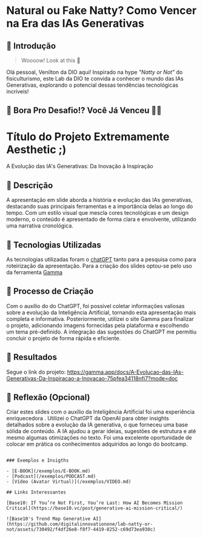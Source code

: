 # Natural ou Fake Natty? Como Vencer na Era das IAs Generativas

## 🚀 Introdução

> Woooow! Look at this 👀

Olá pessoal, Venilton da DIO aqui! Inspirado na hype _"Natty or Not"_ do fisiculturismo, este Lab da DIO te convida a conhecer o mundo das IAs Generativas, explorando o potencial dessas tendências tecnológicas incríveis!

## 🎯 Bora Pro Desafio!? Você Já Venceu 💪🤓

# Título do Projeto Extremamente Aesthetic ;)
 A Evolução das IA's Generativas: Da Inovação à Inspiração


 
## 📒 Descrição

A apresentação em slide aborda a história e evolução das IAs generativas, destacando suas principais ferramentas e a importância delas ao longo do tempo. Com um estilo visual que mescla cores tecnológicas e um design moderno, o conteúdo é apresentado de forma clara e envolvente, utilizando uma narrativa cronológica.


## 🤖 Tecnologias Utilizadas
As tecnologias utilizadas foram o [chatGPT](https://chatgptbrasil.com.br/talk.php) tanto para a pesquisa como para roteirização da apresentação. 
Para a criação dos slides optou-se pelo uso da ferramenta  [Gamma](https://gamma.app/?lng=en)

## 🧐 Processo de Criação
Com o auxílio do  do ChatGPT, foi possível coletar informações valiosas sobre a evolução da Inteligência Artificial, tornando esta apresentação mais completa e informativa. Posteriormente, utilizei o site Gamma para finalizar o projeto, adicionando imagens fornecidas pela plataforma e escolhendo um tema pré-definido. A integração das sugestões do ChatGPT me permitiu concluir o projeto de forma rápida e eficiente.

## 🚀 Resultados
Segue o link do projeto: https://gamma.app/docs/A-Evolucao-das-IAs-Generativas-Da-Inspiracao-a-Inovacao-75pfea34118nfi7?mode=doc

## 💭 Reflexão (Opcional)
Criar estes slides com o auxílio da Inteligência Artificial foi uma experiência enriquecedora . Utilizei o ChatGPT da OpenAI para obter insights detalhados sobre a evolução da IA generativa, o que forneceu uma base sólida de conteúdo. A IA ajudou a gerar ideias, sugestões de estrutura e até mesmo algumas otimizações no texto.
Foi uma excelente oportunidade de colocar em prática os conhecimentos adquiridos ao longo do bootcamp. 
```

### Exemplos e Insigths

- [E-BOOK](/exemplos/E-BOOK.md)
- [Podcast](/exemplos/PODCAST.md)
- [Vídeo (Avatar Virtual)](/exemplos/VIDEO.md)

## Links Interessantes

[Base10: If You’re Not First, You’re Last: How AI Becomes Mission Critical](https://base10.vc/post/generative-ai-mission-critical/)

![Base10's Trend Map Generative AI](https://github.com/digitalinnovationone/lab-natty-or-not/assets/730492/f4df26e8-f8f7-4419-8252-c69d73ea930c)
